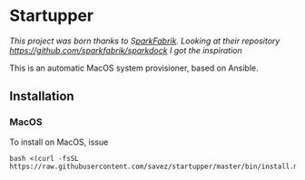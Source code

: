 # Startupper

*This project was born thanks to S[parkFabrik](<https://github.com/sparkfabrik>).
Looking at their repository <https://github.com/sparkfabrik/sparkdock> I got the inspiration*


This is an automatic MacOS system provisioner, based on Ansible.

## Installation

### MacOS

To install on MacOS, issue

```
bash <(curl -fsSL https://raw.githubusercontent.com/savez/startupper/master/bin/install.macos)
```
